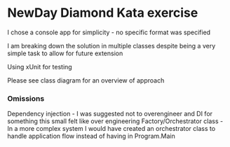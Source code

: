 # NewDay Diamond Kata exercise
I chose a console app for simplicity - no specific format was specified

I am breaking down the solution in multiple classes despite being a very simple task to allow for future extension 

Using xUnit for testing 

Please see class diagram for an overview of approach

### Omissions
Dependency injection - I was suggested not to overengineer and DI for something this small felt like over engineering
Factory/Orchestrator class - In a more complex system I would have created an orchestrator class to handle application flow instead of having in Program.Main